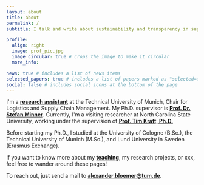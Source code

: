 ```yaml
---
layout: about
title: about
permalink: /
subtitle: I talk and write about sustainability and transparency in supply chains.

profile:
  align: right
  image: prof_pic.jpg
  image_circular: true # crops the image to make it circular
  more_info:

news: true # includes a list of news items
selected_papers: true # includes a list of papers marked as "selected={true}"
social: false # includes social icons at the bottom of the page
---
```


I'm a **[research assistant](https://www.ot.mgt.tum.de/log/team/bloemer/)** at the Technical University of Munich, Chair for Logistics and Supply Chain Management.
My Ph.D. supervisor is [**Prof. Dr. Stefan Minner**](https://www.ot.mgt.tum.de/log/team/minner/).
Currently, I'm a visiting researcher at North Carolina State University, working under the supervision of [**Prof. Tim Kraft, Ph.D.**](https://poole.ncsu.edu/people/tim-kraft/)

Before starting my Ph.D., I studied at the University of Cologne (B.Sc.), the Technical University of Munich (M.Sc.), and Lund University in Sweden (Erasmus Exchange).

If you want to know more about my [**teaching**](/teaching/), my research projects, or xxx, feel free to wander around these pages!

To reach out, just send a mail to [**alexander.bloemer@tum.de**](mailto:alexander.bloemer@tum.de).
